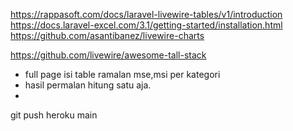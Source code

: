 https://rappasoft.com/docs/laravel-livewire-tables/v1/introduction
https://docs.laravel-excel.com/3.1/getting-started/installation.html
https://github.com/asantibanez/livewire-charts

https://github.com/livewire/awesome-tall-stack

-   full page isi table ramalan mse,msi per kategori
-   hasil permalan hitung satu aja.
-

git push heroku main
